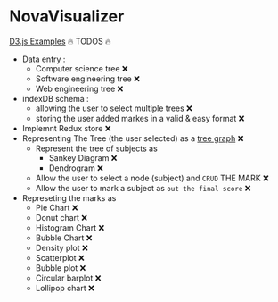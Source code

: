 # NovaVisualizer

[D3.js Examples](https://www.d3-graph-gallery.com/index.html)
🔥 TODOS 🔥

- Data entry :
  - Computer science tree ❌
  - Software engineering tree ❌
  - Web engineering tree ❌
- indexDB schema :
  - allowing the user to select multiple trees ❌
  - storing the user added markes in a valid & easy format ❌
- Implemnt Redux store ❌
- Representing The Tree (the user selected) as a [tree graph](https://github.com/d3/d3-hierarchy) ❌
  - Represent the tree of subjects as
    - Sankey Diagram ❌
    - Dendrogram ❌
  - Allow the user to select a node (subject) and `CRUD` THE MARK ❌
  - Allow the user to mark a subject as `out the final score` ❌
- Represeting the marks as
  - Pie Chart ❌
  - Donut chart ❌
  - Histogram Chart ❌
  - Bubble Chart ❌
  - Density plot ❌
  - Scatterplot ❌
  - Bubble plot ❌
  - Circular barplot ❌
  - Lollipop chart ❌
